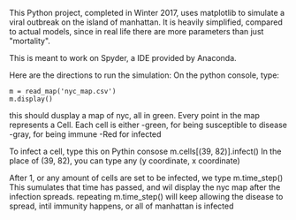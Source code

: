 This Python project, completed in Winter 2017, uses matplotlib 
to simulate a viral outbreak on the island of manhattan. It is heavily simplified,
compared to actual models, since in real life there are more parameters than just 
"mortality".

This is meant to work on Spyder, a IDE provided by Anaconda.

Here are the directions to run the simulation:
On the python console, type:
	
	m = read_map('nyc_map.csv')
	m.display()

this should dusplay a map of nyc, all in green.
Every point in the map represents a Cell. Each cell is either
-green, for being susceptible to disease
-gray, for being immune
-Red for infected

To infect a cell, type this on Pythin consose
	m.cells[(39, 82)].infect()
In the place of (39, 82), you can type any (y coordinate, x coordinate)

After 1, or any amount of cells are set to be infected, we type
	m.time_step()
This sumulates that time has passed, and wil display the nyc map after the 
infection spreads. 
repeating
	m.time_step()
will keep allowing the disease to spread, intil immunity happens, or all of manhattan is infected

